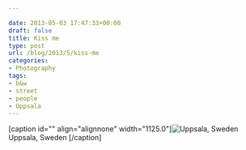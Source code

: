 ```yaml
---

date: 2013-05-03 17:47:33+00:00
draft: false
title: Kiss me
type: post
url: /blog/2013/5/kiss-me
categories:
- Photography
tags:
- b&w
- street
- people
- Uppsala
---
```


[caption id="" align="alignnone" width="1125.0"]![ Uppsala, Sweden ](/images/2013-05-03-20135kiss-me/20130425-R0010392.jpg)
 Uppsala, Sweden [/caption]
